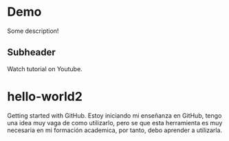 # Demo

Some description!

## Subheader

Watch tutorial on Youtube.

# hello-world2
Getting started with GitHub.
Estoy iniciando mi enseñanza en GitHub,
tengo una idea muy vaga de como utilizarlo,
pero se que esta herramienta es muy necesaria
en mi formación academica, por tanto, debo aprender 
a utilizarla.
